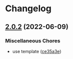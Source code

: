 # Changelog

## [2.0.2](https://github.com/awesomeorganization/servers/compare/v2.0.1...v2.0.2) (2022-06-09)


### Miscellaneous Chores

* use template ([ce35a3e](https://github.com/awesomeorganization/servers/commit/ce35a3e66636e9e10a648141e001b234504d04d0))

